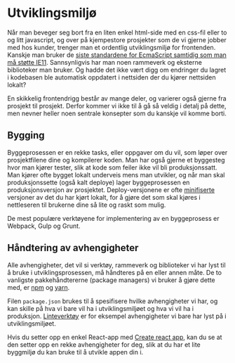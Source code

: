 # Utviklingsmiljø

Når man beveger seg bort fra en liten enkel html-side med en css-fil eller to og litt javascript, og over på kjempestore prosjekter som de vi gjerne jobber med hos kunder, trenger man et ordentlig utviklingsmiljø for frontenden. Kanskje man bruker de [siste standardene for EcmaScript samtidig som man må støtte IE11](../cover-3/10-ecmascript.md). Sannsynligvis har man noen rammeverk og eksterne biblioteker man bruker. Og hadde det ikke vært digg om endringer du lagret i kodebasen ble automatisk oppdatert i nettsiden der du kjører nettsiden lokalt?

En skikkelig frontendrigg består av mange deler, og varierer også gjerne fra prosjekt til prosjekt. Derfor kommer vi ikke til å gå så veldig i detalj på dette, men nevner heller noen sentrale konsepter som du kanskje vil komme borti.

## Bygging

Byggeprosessen er en rekke tasks, eller oppgaver om du vil, som løper over prosjektfilene dine og kompilerer koden. Man har også gjerne et byggesteg hvor man kjører tester, slik at kode som feiler ikke vil bli produksjonssatt. Man kjører ofte bygget lokalt underveis mens man utvikler, og når man skal produksjonssette \(også kalt deploye\) lager byggeprosessen en produksjonsversjon av prosjektet. Deploy-versjonene er ofte [minifiserte](https://en.wikipedia.org/wiki/Minification_%28programming%29) versjoner av det du har kjørt lokalt, for å gjøre det som skal kjøres i nettleseren til brukerne dine så lite og raskt som mulig.

De mest populære verktøyene for implementering av en byggeprosess er Webpack, Gulp og Grunt.

## Håndtering av avhengigheter

Alle avhengigheter, det vil si verktøy, rammeverk og biblioteker vi har lyst til å bruke i utviklingsprosessen, må håndteres på en eller annen måte. De to vanligste pakkehåndtererne \(package managers\) vi bruker å gjøre dette med, er [npm](https://www.npmjs.com/) og [yarn](https://yarnpkg.com/lang/en/).

Filen `package.json` brukes til å spesifisere hvilke avhengigheter vi har, og kan skille på hva vi bare vil ha i utviklingsmiljøet og hva vi vil ha i produksjon. [Linteverktøy](../cover-7/linting.md) er for eksempel avhengigheter vi bare har lyst på i utviklingsmiljøet.

Hvis du setter opp en enkel React-app med [Create react app](https://github.com/facebookincubator/create-react-app), kan du se at den setter opp en rekke avhengigheter for deg, slik at du har et lite byggmiljø du kan bruke til å utvikle appen din i. 

